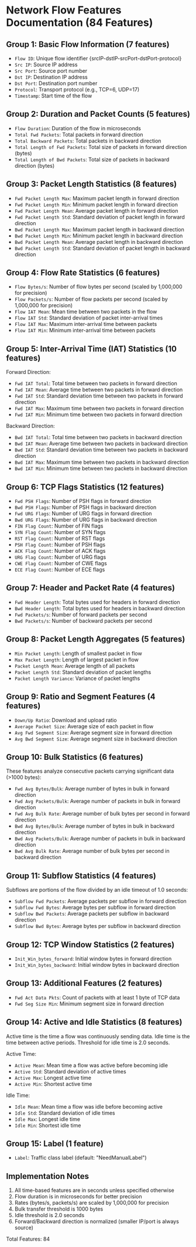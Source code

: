# Network Flow Features Documentation (84 Features)

## Group 1: Basic Flow Information (7 features)
- `Flow ID`: Unique flow identifier {srcIP-dstIP-srcPort-dstPort-protocol}
- `Src IP`: Source IP address
- `Src Port`: Source port number
- `Dst IP`: Destination IP address
- `Dst Port`: Destination port number
- `Protocol`: Transport protocol (e.g., TCP=6, UDP=17)
- `Timestamp`: Start time of the flow

## Group 2: Duration and Packet Counts (5 features)
- `Flow Duration`: Duration of the flow in microseconds
- `Total Fwd Packets`: Total packets in forward direction
- `Total Backward Packets`: Total packets in backward direction
- `Total Length of Fwd Packets`: Total size of packets in forward direction (bytes)
- `Total Length of Bwd Packets`: Total size of packets in backward direction (bytes)

## Group 3: Packet Length Statistics (8 features)
- `Fwd Packet Length Max`: Maximum packet length in forward direction
- `Fwd Packet Length Min`: Minimum packet length in forward direction
- `Fwd Packet Length Mean`: Average packet length in forward direction
- `Fwd Packet Length Std`: Standard deviation of packet length in forward direction
- `Bwd Packet Length Max`: Maximum packet length in backward direction
- `Bwd Packet Length Min`: Minimum packet length in backward direction
- `Bwd Packet Length Mean`: Average packet length in backward direction
- `Bwd Packet Length Std`: Standard deviation of packet length in backward direction

## Group 4: Flow Rate Statistics (6 features)
- `Flow Bytes/s`: Number of flow bytes per second (scaled by 1,000,000 for precision)
- `Flow Packets/s`: Number of flow packets per second (scaled by 1,000,000 for precision)
- `Flow IAT Mean`: Mean time between two packets in the flow
- `Flow IAT Std`: Standard deviation of packet inter-arrival times
- `Flow IAT Max`: Maximum inter-arrival time between packets
- `Flow IAT Min`: Minimum inter-arrival time between packets

## Group 5: Inter-Arrival Time (IAT) Statistics (10 features)
Forward Direction:
- `Fwd IAT Total`: Total time between two packets in forward direction
- `Fwd IAT Mean`: Average time between two packets in forward direction
- `Fwd IAT Std`: Standard deviation time between two packets in forward direction
- `Fwd IAT Max`: Maximum time between two packets in forward direction
- `Fwd IAT Min`: Minimum time between two packets in forward direction

Backward Direction:
- `Bwd IAT Total`: Total time between two packets in backward direction
- `Bwd IAT Mean`: Average time between two packets in backward direction
- `Bwd IAT Std`: Standard deviation time between two packets in backward direction
- `Bwd IAT Max`: Maximum time between two packets in backward direction
- `Bwd IAT Min`: Minimum time between two packets in backward direction

## Group 6: TCP Flags Statistics (12 features)
- `Fwd PSH Flags`: Number of PSH flags in forward direction
- `Bwd PSH Flags`: Number of PSH flags in backward direction
- `Fwd URG Flags`: Number of URG flags in forward direction
- `Bwd URG Flags`: Number of URG flags in backward direction
- `FIN Flag Count`: Number of FIN flags
- `SYN Flag Count`: Number of SYN flags
- `RST Flag Count`: Number of RST flags
- `PSH Flag Count`: Number of PSH flags
- `ACK Flag Count`: Number of ACK flags
- `URG Flag Count`: Number of URG flags
- `CWE Flag Count`: Number of CWE flags
- `ECE Flag Count`: Number of ECE flags

## Group 7: Header and Packet Rate (4 features)
- `Fwd Header Length`: Total bytes used for headers in forward direction
- `Bwd Header Length`: Total bytes used for headers in backward direction
- `Fwd Packets/s`: Number of forward packets per second
- `Bwd Packets/s`: Number of backward packets per second

## Group 8: Packet Length Aggregates (5 features)
- `Min Packet Length`: Length of smallest packet in flow
- `Max Packet Length`: Length of largest packet in flow
- `Packet Length Mean`: Average length of all packets
- `Packet Length Std`: Standard deviation of packet lengths
- `Packet Length Variance`: Variance of packet lengths

## Group 9: Ratio and Segment Features (4 features)
- `Down/Up Ratio`: Download and upload ratio
- `Average Packet Size`: Average size of each packet in flow
- `Avg Fwd Segment Size`: Average segment size in forward direction
- `Avg Bwd Segment Size`: Average segment size in backward direction

## Group 10: Bulk Statistics (6 features)
These features analyze consecutive packets carrying significant data (>1000 bytes):
- `Fwd Avg Bytes/Bulk`: Average number of bytes in bulk in forward direction
- `Fwd Avg Packets/Bulk`: Average number of packets in bulk in forward direction
- `Fwd Avg Bulk Rate`: Average number of bulk bytes per second in forward direction
- `Bwd Avg Bytes/Bulk`: Average number of bytes in bulk in backward direction
- `Bwd Avg Packets/Bulk`: Average number of packets in bulk in backward direction
- `Bwd Avg Bulk Rate`: Average number of bulk bytes per second in backward direction

## Group 11: Subflow Statistics (4 features)
Subflows are portions of the flow divided by an idle timeout of 1.0 seconds:
- `Subflow Fwd Packets`: Average packets per subflow in forward direction
- `Subflow Fwd Bytes`: Average bytes per subflow in forward direction
- `Subflow Bwd Packets`: Average packets per subflow in backward direction
- `Subflow Bwd Bytes`: Average bytes per subflow in backward direction

## Group 12: TCP Window Statistics (2 features)
- `Init_Win_bytes_forward`: Initial window bytes in forward direction
- `Init_Win_bytes_backward`: Initial window bytes in backward direction

## Group 13: Additional Features (2 features)
- `Fwd Act Data Pkts`: Count of packets with at least 1 byte of TCP data
- `Fwd Seg Size Min`: Minimum segment size in forward direction

## Group 14: Active and Idle Statistics (8 features)
Active time is the time a flow was continuously sending data. Idle time is the time between active periods.
Threshold for idle time is 2.0 seconds.

Active Time:
- `Active Mean`: Mean time a flow was active before becoming idle
- `Active Std`: Standard deviation of active times
- `Active Max`: Longest active time
- `Active Min`: Shortest active time

Idle Time:
- `Idle Mean`: Mean time a flow was idle before becoming active
- `Idle Std`: Standard deviation of idle times
- `Idle Max`: Longest idle time
- `Idle Min`: Shortest idle time

## Group 15: Label (1 feature)
- `Label`: Traffic class label (default: "NeedManualLabel")

## Implementation Notes

1. All time-based features are in seconds unless specified otherwise
2. Flow duration is in microseconds for better precision
3. Rates (bytes/s, packets/s) are scaled by 1,000,000 for precision
4. Bulk transfer threshold is 1000 bytes
5. Idle threshold is 2.0 seconds
6. Forward/Backward direction is normalized (smaller IP/port is always source)

Total Features: 84
